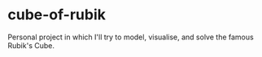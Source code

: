 # cube-of-rubik
Personal project in which I'll try to model, visualise, and solve the famous Rubik's Cube.
